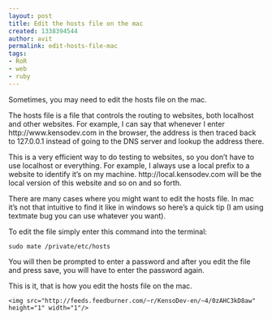 ```yaml
---
layout: post
title: Edit the hosts file on the mac
created: 1338394544
author: avit
permalink: edit-hosts-file-mac
tags:
- RoR
- web
- ruby
---
```

<p>Sometimes, you may need to edit the hosts file on the mac.</p>

<p>The hosts file is a file that controls the routing to websites, both localhost and other websites. For example, I can say that whenever I enter http://www.kensodev.com in the browser, the address is then traced back to 127.0.0.1 instead of going to the DNS server and lookup the address there.</p>

<p>This is a very efficient way to do testing to websites, so you don’t have to use localhost or everything. For example, I always use a local prefix to a website to identify it’s on my machine. http://local.kensodev.com will be the local version of this website and so on and so forth.</p>

<p>There are many cases where you might want to edit the hosts file. In mac it’s not that intuitive to find it like in windows so here’s a quick tip (I am using textmate bug you can use whatever you want).</p>

<p>To edit the file simply enter this command into the terminal:</p>
<div class='highlight'><pre><code class='bash'>sudo mate /private/etc/hosts
</code></pre>
</div>
<p>You will then be prompted to enter a password and after you edit the file and press save, you will have to enter the password again.</p>

<p>This is it, that is how you edit the hosts file on the mac.</p>
      
    <img src="http://feeds.feedburner.com/~r/KensoDev-en/~4/0zAHC3kD8aw" height="1" width="1"/>
